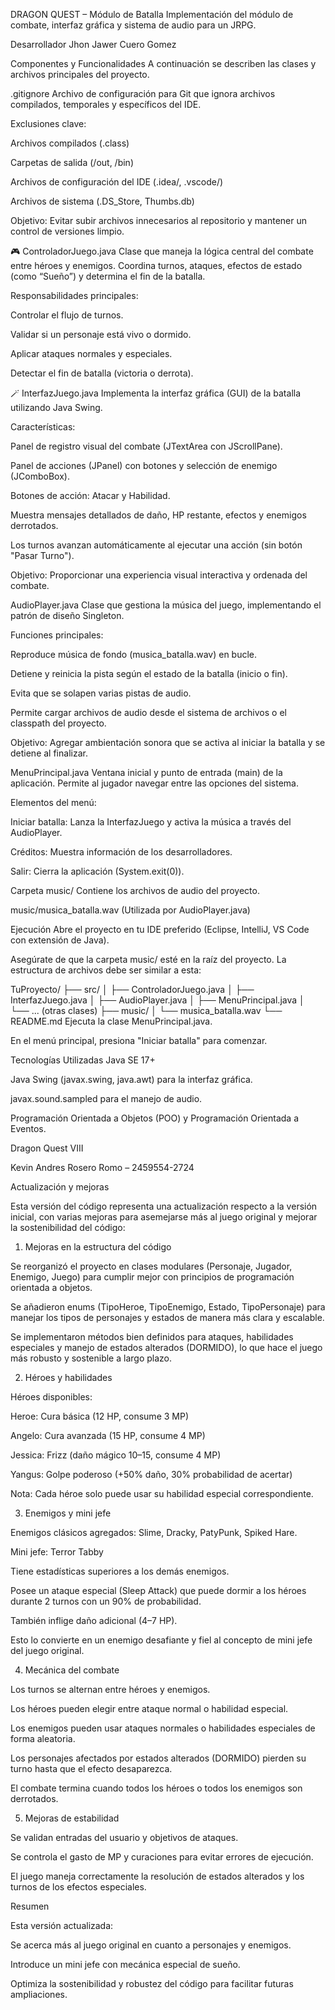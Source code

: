 DRAGON QUEST – Módulo de Batalla
Implementación del módulo de combate, interfaz gráfica y sistema de audio para un JRPG.

Desarrollador
Jhon Jawer Cuero Gomez

Componentes y Funcionalidades
A continuación se describen las clases y archivos principales del proyecto.

.gitignore
Archivo de configuración para Git que ignora archivos compilados, temporales y específicos del IDE.

Exclusiones clave:

Archivos compilados (.class)

Carpetas de salida (/out, /bin)

Archivos de configuración del IDE (.idea/, .vscode/)

Archivos de sistema (.DS_Store, Thumbs.db)

Objetivo: Evitar subir archivos innecesarios al repositorio y mantener un control de versiones limpio.

🎮 ControladorJuego.java
Clase que maneja la lógica central del combate entre héroes y enemigos. Coordina turnos, ataques, efectos de estado (como “Sueño”) y determina el fin de la batalla.

Responsabilidades principales:

Controlar el flujo de turnos.

Validar si un personaje está vivo o dormido.

Aplicar ataques normales y especiales.

Detectar el fin de batalla (victoria o derrota).

🪄 InterfazJuego.java
Implementa la interfaz gráfica (GUI) de la batalla utilizando Java Swing.

Características:

Panel de registro visual del combate (JTextArea con JScrollPane).

Panel de acciones (JPanel) con botones y selección de enemigo (JComboBox).

Botones de acción: Atacar y Habilidad.

Muestra mensajes detallados de daño, HP restante, efectos y enemigos derrotados.

Los turnos avanzan automáticamente al ejecutar una acción (sin botón "Pasar Turno").

Objetivo: Proporcionar una experiencia visual interactiva y ordenada del combate.

AudioPlayer.java
Clase que gestiona la música del juego, implementando el patrón de diseño Singleton.

Funciones principales:

Reproduce música de fondo (musica_batalla.wav) en bucle.

Detiene y reinicia la pista según el estado de la batalla (inicio o fin).

Evita que se solapen varias pistas de audio.

Permite cargar archivos de audio desde el sistema de archivos o el classpath del proyecto.

Objetivo: Agregar ambientación sonora que se activa al iniciar la batalla y se detiene al finalizar.

MenuPrincipal.java
Ventana inicial y punto de entrada (main) de la aplicación. Permite al jugador navegar entre las opciones del sistema.

Elementos del menú:

Iniciar batalla: Lanza la InterfazJuego y activa la música a través del AudioPlayer.

Créditos: Muestra información de los desarrolladores.

Salir: Cierra la aplicación (System.exit(0)).

Carpeta music/
Contiene los archivos de audio del proyecto.

music/musica_batalla.wav (Utilizada por AudioPlayer.java)

Ejecución
Abre el proyecto en tu IDE preferido (Eclipse, IntelliJ, VS Code con extensión de Java).

Asegúrate de que la carpeta music/ esté en la raíz del proyecto. La estructura de archivos debe ser similar a esta:

TuProyecto/
├── src/
│   ├── ControladorJuego.java
│   ├── InterfazJuego.java
│   ├── AudioPlayer.java
│   ├── MenuPrincipal.java
│   └── ... (otras clases)
├── music/
│   └── musica_batalla.wav
└── README.md
Ejecuta la clase MenuPrincipal.java.

En el menú principal, presiona "Iniciar batalla" para comenzar.

Tecnologías Utilizadas
Java SE 17+

Java Swing (javax.swing, java.awt) para la interfaz gráfica.

javax.sound.sampled para el manejo de audio.

Programación Orientada a Objetos (POO) y Programación Orientada a Eventos.

Dragon Quest VIII           

Kevin Andres Rosero Romo – 2459554-2724

 Actualización y mejoras

Esta versión del código representa una actualización respecto a la versión inicial, con varias mejoras para asemejarse más al juego original y mejorar la sostenibilidad del código:

1. Mejoras en la estructura del código

Se reorganizó el proyecto en clases modulares (Personaje, Jugador, Enemigo, Juego) para cumplir mejor con principios de programación orientada a objetos.

Se añadieron enums (TipoHeroe, TipoEnemigo, Estado, TipoPersonaje) para manejar los tipos de personajes y estados de manera más clara y escalable.

Se implementaron métodos bien definidos para ataques, habilidades especiales y manejo de estados alterados (DORMIDO), lo que hace el juego más robusto y sostenible a largo plazo.

2. Héroes y habilidades

Héroes disponibles:

Heroe: Cura básica (12 HP, consume 3 MP)

Angelo: Cura avanzada (15 HP, consume 4 MP)

Jessica: Frizz (daño mágico 10–15, consume 4 MP)

Yangus: Golpe poderoso (+50% daño, 30% probabilidad de acertar)

Nota: Cada héroe solo puede usar su habilidad especial correspondiente.

3. Enemigos y mini jefe

Enemigos clásicos agregados: Slime, Dracky, PatyPunk, Spiked Hare.

Mini jefe: Terror Tabby

Tiene estadísticas superiores a los demás enemigos.

Posee un ataque especial (Sleep Attack) que puede dormir a los héroes durante 2 turnos con un 90% de probabilidad.

También inflige daño adicional (4–7 HP).

Esto lo convierte en un enemigo desafiante y fiel al concepto de mini jefe del juego original.

4. Mecánica del combate

Los turnos se alternan entre héroes y enemigos.

Los héroes pueden elegir entre ataque normal o habilidad especial.

Los enemigos pueden usar ataques normales o habilidades especiales de forma aleatoria.

Los personajes afectados por estados alterados (DORMIDO) pierden su turno hasta que el efecto desaparezca.

El combate termina cuando todos los héroes o todos los enemigos son derrotados.

5. Mejoras de estabilidad

Se validan entradas del usuario y objetivos de ataques.

Se controla el gasto de MP y curaciones para evitar errores de ejecución.

El juego maneja correctamente la resolución de estados alterados y los turnos de los efectos especiales.

Resumen

Esta versión actualizada:

Se acerca más al juego original en cuanto a personajes y enemigos.

Introduce un mini jefe con mecánica especial de sueño.

Optimiza la sostenibilidad y robustez del código para facilitar futuras ampliaciones.